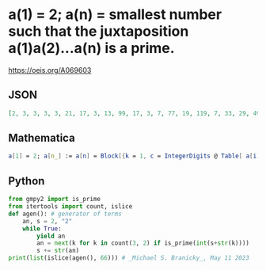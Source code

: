 # a\(1\) \= 2; a\(n\) \= smallest number such that the juxtaposition a\(1\)a\(2\)\.\.\.a\(n\) is a prime\.
https://oeis.org/A069603
## JSON
```JSON
[2, 3, 3, 3, 3, 21, 17, 3, 13, 99, 17, 3, 7, 77, 19, 119, 7, 33, 29, 49, 149, 43, 23, 99, 9, 31, 57, 93, 29, 21, 91, 59, 31, 39, 87, 11, 121, 231, 279, 269, 51, 21, 313, 297, 527, 309, 27, 21, 67, 63, 431, 231, 13, 99, 407, 453, 69, 409, 189, 11, 31, 21, 23, 19, 93, 1143]
```
## Mathematica
```Mathematica
a[1] = 2; a[n_] := a[n] = Block[{k = 1, c = IntegerDigits @ Table[ a[i], {i, n - 1}]}, While[ !PrimeQ[ FromDigits @ Flatten @ Append[c, IntegerDigits[k]]], k += 2]; k]; Table[ a[n], {n, 67}] (* _Robert G. Wilson v_, Aug 05 2005 *)
```
## Python
```Python
from gmpy2 import is_prime
from itertools import count, islice
def agen(): # generator of terms
    an, s = 2, "2"
    while True:
        yield an
        an = next(k for k in count(3, 2) if is_prime(int(s+str(k))))
        s += str(an)
print(list(islice(agen(), 66))) # _Michael S. Branicky_, May 11 2023
```
